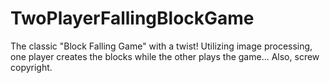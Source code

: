 # TwoPlayerFallingBlockGame
The classic "Block Falling Game" with a twist! Utilizing image processing, one player creates the blocks while the other plays the game... Also, screw copyright.
